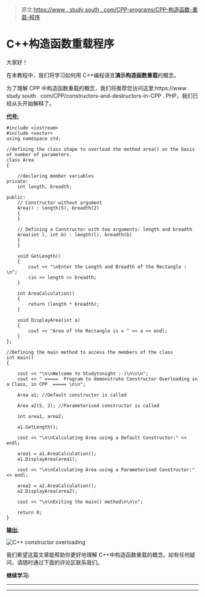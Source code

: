 > 原文:[https://www . study south . com/CPP-programs/CPP-构造函数-重载-程序](https://www.studytonight.com/cpp-programs/cpp-constructor-overloading-program)

# C++构造函数重载程序

大家好！

在本教程中，我们将学习如何用 C++编程语言**演示构造函数重载**的概念。

为了理解 CPP 中构造函数重载的概念，我们将推荐您访问这里:https://www . study south . com/CPP/constructors-and-destructors-in-CPP . PHP，我们已经从头开始解释了。

<u>**代号:**</u>

```
#include <iostream>
#include <vector>
using namespace std;

//defining the class shape to overload the method area() on the basis of number of parameters.
class Area
{

    //declaring member variables
private:
    int length, breadth;

public:
    // Constructor without argument
    Area() : length(5), breadth(2)
    {
    }

    // Defining a Constructor with two arguments: length and breadth
    Area(int l, int b) : length(l), breadth(b)
    {
    }

    void GetLength()
    {
        cout << "\nEnter the Length and Breadth of the Rectangle : \n";
        cin >> length >> breadth;
    }

    int AreaCalculation()
    {
        return (length * breadth);
    }

    void DisplayArea(int a)
    {
        cout << "Area of the Rectangle is = " << a << endl;
    }
};

//Defining the main method to access the members of the class
int main()
{

    cout << "\n\nWelcome to Studytonight :-)\n\n\n";
    cout << " =====  Program to demonstrate Constructor Overloading in a Class, in CPP  ===== \n\n";

    Area a1; //Default constructor is called

    Area a2(5, 2); //Parameterised constructor is called

    int area1, area2;

    a1.GetLength();

    cout << "\n\nCalculating Area using a Default Constructor:" << endl;

    area1 = a1.AreaCalculation();
    a1.DisplayArea(area1);

    cout << "\n\nCalculating Area using a Parameterised Constructor:" << endl;

    area2 = a2.AreaCalculation();
    a2.DisplayArea(area2);

    cout << "\n\nExiting the main() method\n\n\n";

    return 0;
} 
```

<u>**输出:**</u>

![C++ constructor overloading](../Images/4b0159fdbc771637b7e58ecc4af8e3eb.png)

我们希望这篇文章能帮助你更好地理解 C++中构造函数重载的概念。如有任何疑问，请随时通过下面的评论区联系我们。

**继续学习:**

* * *

* * *